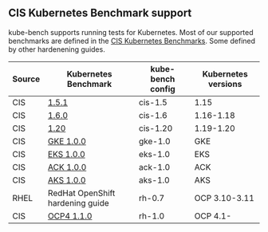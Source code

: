 
## CIS Kubernetes Benchmark support

kube-bench supports running tests for Kubernetes.
Most of our supported benchmarks are defined in the [CIS Kubernetes Benchmarks](https://www.cisecurity.org/benchmark/kubernetes/).
Some defined by other hardenening guides.

| Source | Kubernetes Benchmark | kube-bench config | Kubernetes versions |
|---|---|---|---|
| CIS | [1.5.1](https://workbench.cisecurity.org/benchmarks/4892) | cis-1.5 | 1.15 |
| CIS | [1.6.0](https://workbench.cisecurity.org/benchmarks/4834) | cis-1.6 | 1.16-1.18 |
| CIS | [1.20](https://workbench.cisecurity.org/benchmarks/6246) | cis-1.20 | 1.19-1.20 |
| CIS | [GKE 1.0.0](https://workbench.cisecurity.org/benchmarks/4536) | gke-1.0 | GKE |
| CIS | [EKS 1.0.0](https://workbench.cisecurity.org/benchmarks/5190) | eks-1.0 | EKS |
| CIS | [ACK 1.0.0](https://workbench.cisecurity.org/benchmarks/6467) | ack-1.0 | ACK |
| CIS | [AKS 1.0.0](https://workbench.cisecurity.org/benchmarks/6347) | aks-1.0 | AKS |
| RHEL | RedHat OpenShift hardening guide | rh-0.7 | OCP 3.10-3.11 |
| CIS | [OCP4 1.1.0](https://workbench.cisecurity.org/benchmarks/6778) | rh-1.0 | OCP 4.1- |
